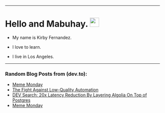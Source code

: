 
<img src="https://komarev.com/ghpvc/?username=kirbygit&style=flat-square&color=blue" alt=""/>

---
<h1>
  Hello and Mabuhay.
  <img src="https://media.giphy.com/media/hvRJCLFzcasrR4ia7z/giphy.gif" width="30px"/>
</h1>

- My name is Kirby Fernandez.

- I love to learn.

- I live in Los Angeles.

---

### Random Blog Posts from (dev.to):
<!-- BLOG-POST-LIST:START -->
- [Meme Monday](https://dev.to/ben/meme-monday-lgn)
- [The Fight Against Low-Quality Automation](https://dev.to/devteam/the-fight-against-low-quality-automation-3p7f)
- [DEV Search: 20x Latency Reduction By Layering Algolia On Top of Postgres](https://dev.to/devteam/dev-search-20x-latency-reduction-by-layering-algolia-on-top-of-postgres-3845)
- [Meme Monday](https://dev.to/ben/meme-monday-el7)
<!-- BLOG-POST-LIST:END -->
